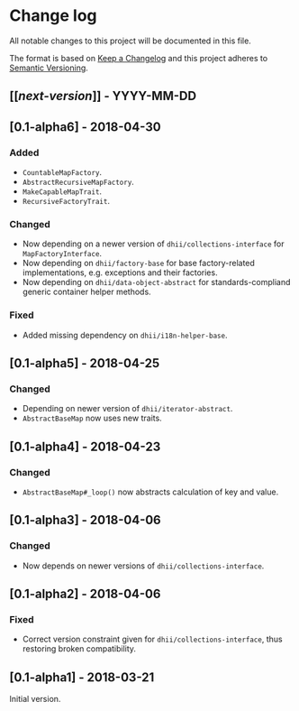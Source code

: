 # Change log
All notable changes to this project will be documented in this file.

The format is based on [Keep a Changelog](http://keepachangelog.com/)
and this project adheres to [Semantic Versioning](http://semver.org/).

## [[*next-version*]] - YYYY-MM-DD

## [0.1-alpha6] - 2018-04-30
### Added
- `CountableMapFactory`.
- `AbstractRecursiveMapFactory`.
- `MakeCapableMapTrait`.
- `RecursiveFactoryTrait`.

### Changed
- Now depending on a newer version of `dhii/collections-interface` for `MapFactoryInterface`.
- Now depending on `dhii/factory-base` for base factory-related implementations, e.g. exceptions and their factories.
- Now depending on `dhii/data-object-abstract` for standards-compliand generic container helper methods.

### Fixed
- Added missing dependency on `dhii/i18n-helper-base`.

## [0.1-alpha5] - 2018-04-25
### Changed
- Depending on newer version of `dhii/iterator-abstract`.
- `AbstractBaseMap` now uses new traits.

## [0.1-alpha4] - 2018-04-23
### Changed
- `AbstractBaseMap#_loop()` now abstracts calculation of key and value.

## [0.1-alpha3] - 2018-04-06
### Changed
- Now depends on newer versions of `dhii/collections-interface`.

## [0.1-alpha2] - 2018-04-06
### Fixed
- Correct version constraint given for `dhii/collections-interface`, thus restoring broken compatibility.

## [0.1-alpha1] - 2018-03-21
Initial version.
